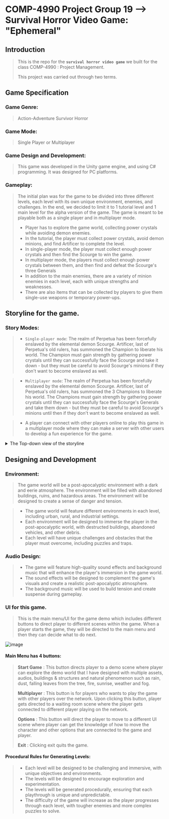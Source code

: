 # COMP-4990 Project Group 19 --> Survival Horror Video Game: "Ephemeral"
## Introduction
> This is the repo for the **`survival horror video game`** we built for the class COMP-4990 : Project Management.
> 
> This project was carried out through two terms. 

## Game Specification 
### Game Genre:
> Action-Adventure Survivor Horror

### Game Mode: 
> Single Player or Multiplayer

### Game Design and Development:
> This game was developed in the Unity game engine, and using C# programming. It was designed for PC platforms.

### Gameplay:
> The initial plan was for the game to be divided into three different levels, each level with its own unique environment, enemies, and challenges. In the end, we decided to limit it to 1 tutorial level and 1 main level for the alpha version of the game.
> The game is meant to be playable both as a single player and in multiplayer mode.
> - Player has to explore the game world, collecting power crystals while avoiding demon enemies.
> - In the tutorial, the player must collect power crystals, avoid demon minions, and find Artificer to complete the level.
> - In single-player mode, the player must collect enough power crystals and then find the Scourge to win the game.
> - In multiplayer mode, the players must collect enough power crystals between them, and then find and defeat the Scourge's three Generals
> - In addition to the main enemies, there are a variety of minion enemies in each level, each with unique strengths and weaknesses.
> - There are also items that can be collected by players to give them single-use weapons or temporary power-ups.

## Storyline for the game. 
### Story Modes:

> - `Single-player mode`: The realm of Perpetua has been forcefully enslaved by the elemental demon Scourge. Artificer, last of Perpetua's old rulers, has summoned the Champion to liberate his world. The Champion must gain strength by gathering power crystals until they can successfully face the Scourge and take it down - but they must be careful to avoid Scourge's minions if they don't want to become enslaved as well.

> - `Multiplayer mode`: The realm of Perpetua has been forcefully enslaved by the elemental demon Scourge. Artificer, last of Perpetua's old rulers, has summoned the 3 Champions to liberate his world. The Champions must gain strength by gathering power crystals until they can successfully face the Scourge's Generals and take them down - but they must be careful to avoid Scourge's minions until then if they don't want to become enslaved as well.

> - A player can connect with other players online to play this game in a multiplayer mode where they can make a server with other users to develop a fun experience for the game.  

<details><summary>The Top-down view of the storyline</summary>
 
![IMG_0097](https://user-images.githubusercontent.com/81584201/206886670-326b15bd-a2bf-4cb2-9183-719de824adc4.jpg)
</details>

## Designing and Development
### Environment:
> The game world will be a post-apocalyptic environment with a dark and eerie atmosphere. The environment will be filled with abandoned buildings, ruins, and hazardous areas. The environment will be designed to create a sense of danger and tension.

> - The game world will feature different environments in each level, including urban, rural, and industrial settings.
> - Each environment will be designed to immerse the player in the post-apocalyptic world, with destructed buildings, abandoned vehicles, and other debris.
> - Each level will have unique challenges and obstacles that the player must overcome, including puzzles and traps.

### Audio Design:

> - The game will feature high-quality sound effects and background music that will enhance the player's immersion in the game world.
> - The sound effects will be designed to complement the game's visuals and create a realistic post-apocalyptic atmosphere.
> - The background music will be used to build tension and create suspense during gameplay.

### UI for this game. 
> This is the main menu/UI for the game demo which includes different buttons to direct player to different scenes within the game. When a player starts the game, they will be directed to the main menu and then they can decide what to do next. 

![image](https://user-images.githubusercontent.com/81584201/219817702-02ac0674-f359-4846-8aee-5c6fc8773406.png)

#### Main Menu has 4 buttons:
> **Start Game** : This button directs player to a demo scene where player can explore the demo world that I have designed with multiple assets, audios, buildings & structures and natural phenomenon such as rain, dust, falling leaves from the tree, fire, sunrise, weather and fog.
>
> **Multiplayer** : This button is for players who wants to play the game with other players over the network. Upon clicking this button, player gets directed to a waiting room scene where the player gets connected to different player playing on the network. 
> 
> **Options** : This button will direct the player to move to a different UI scene where player can get the knowledge of how to move the character and other options that are connected to the game and player. 
> 
> **Exit** : Clicking exit quits the game.

#### Procedural Rules for Generating Levels:
> - Each level will be designed to be challenging and immersive, with unique objectives and environments.
> - The levels will be designed to encourage exploration and experimentation.
> - The levels will be generated procedurally, ensuring that each playthrough is unique and unpredictable.
> - The difficulty of the game will increase as the player progresses through each level, with tougher enemies and more complex puzzles to solve.
